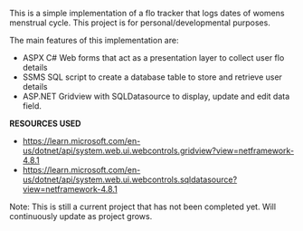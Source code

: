 This is a simple implementation of a flo tracker that logs dates of womens menstrual cycle. This project is for personal/developmental purposes.

The main features of this implementation are: 
- ASPX C# Web forms that act as a presentation layer to collect user flo details
- SSMS SQL script to create a database table to store and retrieve user details
- ASP.NET Gridview with SQLDatasource to display, update and edit data field.

**RESOURCES USED**
- https://learn.microsoft.com/en-us/dotnet/api/system.web.ui.webcontrols.gridview?view=netframework-4.8.1
- https://learn.microsoft.com/en-us/dotnet/api/system.web.ui.webcontrols.sqldatasource?view=netframework-4.8.1
  
Note: This is still a current project that has not been completed yet. Will continuously update as project grows.  
